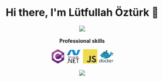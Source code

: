 <h1 align="center">Hi there, I'm Lütfullah Öztürk 👋</h1>

<p align="center">
 <a href="https://linkedin.com/in/lutfullah-ozturk" target="_blank">
  <img src="https://img.icons8.com/fluent/48/000000/linkedin.png" />
 </a>
</p>

<p align="center"> 
 <strong>
  Professional skills
  </strong>
</p>

<p align="center"> 
  <img src="https://raw.githubusercontent.com/devicons/devicon/master/icons/csharp/csharp-original.svg" alt="csharp" width="40" height="40" />
  <img src="https://raw.githubusercontent.com/devicons/devicon/master/icons/dot-net/dot-net-original-wordmark.svg" alt="dotnet" width="40" height="40" />
  <img src="https://raw.githubusercontent.com/devicons/devicon/master/icons/javascript/javascript-original.svg" alt="javascript" width="40" height="40" />
  <img src="https://raw.githubusercontent.com/devicons/devicon/master/icons/docker/docker-original-wordmark.svg" alt="docker" width="40" height="40" />
</p>


<p align="center">
 <a href="#" alt="Moien Tajik's github stats">
  <img src="https://github-readme-stats.vercel.app/api?username=ozturklut&theme=tokyonight&show_icons=true" />
 </a>
</p>
